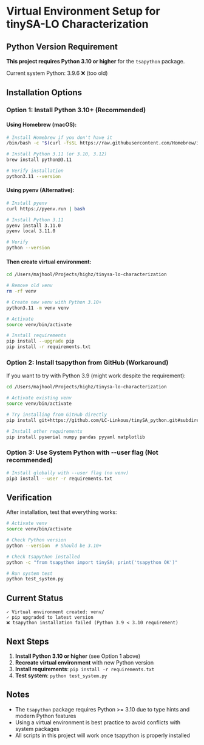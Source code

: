 # Virtual Environment Setup for tinySA-LO Characterization

## Python Version Requirement

**This project requires Python 3.10 or higher** for the `tsapython` package.

Current system Python: 3.9.6 ❌ (too old)

## Installation Options

### Option 1: Install Python 3.10+ (Recommended)

#### Using Homebrew (macOS):
```bash
# Install Homebrew if you don't have it
/bin/bash -c "$(curl -fsSL https://raw.githubusercontent.com/Homebrew/install/HEAD/install.sh)"

# Install Python 3.11 (or 3.10, 3.12)
brew install python@3.11

# Verify installation
python3.11 --version
```

#### Using pyenv (Alternative):
```bash
# Install pyenv
curl https://pyenv.run | bash

# Install Python 3.11
pyenv install 3.11.0
pyenv local 3.11.0

# Verify
python --version
```

#### Then create virtual environment:
```bash
cd /Users/majhool/Projects/highz/tinysa-lo-characterization

# Remove old venv
rm -rf venv

# Create new venv with Python 3.10+
python3.11 -m venv venv

# Activate
source venv/bin/activate

# Install requirements
pip install --upgrade pip
pip install -r requirements.txt
```

### Option 2: Install tsapython from GitHub (Workaround)

If you want to try with Python 3.9 (might work despite the requirement):

```bash
cd /Users/majhool/Projects/highz/tinysa-lo-characterization

# Activate existing venv
source venv/bin/activate

# Try installing from GitHub directly
pip install git+https://github.com/LC-Linkous/tinySA_python.git#subdirectory=tsapython

# Install other requirements
pip install pyserial numpy pandas pyyaml matplotlib
```

### Option 3: Use System Python with --user flag (Not recommended)

```bash
# Install globally with --user flag (no venv)
pip3 install --user -r requirements.txt
```

## Verification

After installation, test that everything works:

```bash
# Activate venv
source venv/bin/activate

# Check Python version
python --version  # Should be 3.10+

# Check tsapython installed
python -c "from tsapython import tinySA; print('tsapython OK')"

# Run system test
python test_system.py
```

## Current Status

```
✓ Virtual environment created: venv/
✓ pip upgraded to latest version
❌ tsapython installation failed (Python 3.9 < 3.10 requirement)
```

## Next Steps

1. **Install Python 3.10 or higher** (see Option 1 above)
2. **Recreate virtual environment** with new Python version
3. **Install requirements**: `pip install -r requirements.txt`
4. **Test system**: `python test_system.py`

## Notes

- The `tsapython` package requires Python >= 3.10 due to type hints and modern Python features
- Using a virtual environment is best practice to avoid conflicts with system packages
- All scripts in this project will work once tsapython is properly installed
